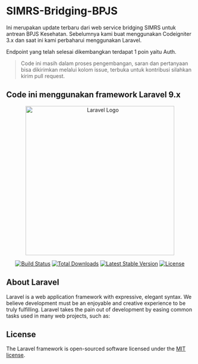 # SIMRS-Bridging-BPJS

Ini merupakan update terbaru dari web service bridging SIMRS untuk antrean BPJS Kesehatan. Sebelumnya kami buat menggunakan Codeigniter 3.x dan saat ini kami perbaharui menggunakan Laravel.

Endpoint yang telah selesai dikembangkan terdapat 1 poin yaitu Auth.

> Code ini masih dalam proses pengembangan, saran dan pertanyaan bisa dikirimkan melalui kolom issue, terbuka untuk kontribusi silahkan kirim pull request.

## Code ini menggunakan framework Laravel 9.x

<p align="center"><a href="https://laravel.com" target="_blank"><img src="https://raw.githubusercontent.com/laravel/art/master/logo-lockup/5%20SVG/2%20CMYK/1%20Full%20Color/laravel-logolockup-cmyk-red.svg" width="400" alt="Laravel Logo"></a></p>

<p align="center">
<a href="https://github.com/laravel/framework/actions"><img src="https://github.com/laravel/framework/workflows/tests/badge.svg" alt="Build Status"></a>
<a href="https://packagist.org/packages/laravel/framework"><img src="https://img.shields.io/packagist/dt/laravel/framework" alt="Total Downloads"></a>
<a href="https://packagist.org/packages/laravel/framework"><img src="https://img.shields.io/packagist/v/laravel/framework" alt="Latest Stable Version"></a>
<a href="https://packagist.org/packages/laravel/framework"><img src="https://img.shields.io/packagist/l/laravel/framework" alt="License"></a>
</p>

## About Laravel

Laravel is a web application framework with expressive, elegant syntax. We believe development must be an enjoyable and creative experience to be truly fulfilling. Laravel takes the pain out of development by easing common tasks used in many web projects, such as:

## License

The Laravel framework is open-sourced software licensed under the [MIT license](https://opensource.org/licenses/MIT).
